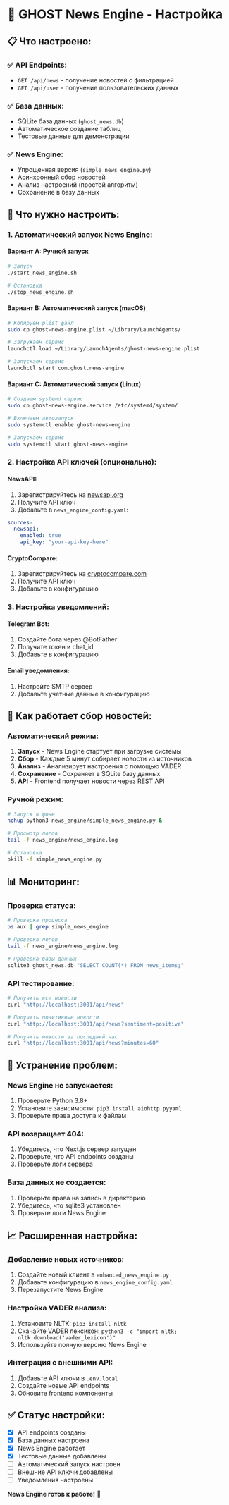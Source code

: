 # 🚀 GHOST News Engine - Настройка

## 📋 Что настроено:

### ✅ **API Endpoints:**
- `GET /api/news` - получение новостей с фильтрацией
- `GET /api/user` - получение пользовательских данных

### ✅ **База данных:**
- SQLite база данных (`ghost_news.db`)
- Автоматическое создание таблиц
- Тестовые данные для демонстрации

### ✅ **News Engine:**
- Упрощенная версия (`simple_news_engine.py`)
- Асинхронный сбор новостей
- Анализ настроений (простой алгоритм)
- Сохранение в базу данных

## 🔧 Что нужно настроить:

### **1. Автоматический запуск News Engine:**

#### **Вариант A: Ручной запуск**
```bash
# Запуск
./start_news_engine.sh

# Остановка
./stop_news_engine.sh
```

#### **Вариант B: Автоматический запуск (macOS)**
```bash
# Копируем plist файл
sudo cp ghost-news-engine.plist ~/Library/LaunchAgents/

# Загружаем сервис
launchctl load ~/Library/LaunchAgents/ghost-news-engine.plist

# Запускаем сервис
launchctl start com.ghost.news-engine
```

#### **Вариант C: Автоматический запуск (Linux)**
```bash
# Создаем systemd сервис
sudo cp ghost-news-engine.service /etc/systemd/system/

# Включаем автозапуск
sudo systemctl enable ghost-news-engine

# Запускаем сервис
sudo systemctl start ghost-news-engine
```

### **2. Настройка API ключей (опционально):**

#### **NewsAPI:**
1. Зарегистрируйтесь на [newsapi.org](https://newsapi.org)
2. Получите API ключ
3. Добавьте в `news_engine_config.yaml`:
```yaml
sources:
  newsapi:
    enabled: true
    api_key: "your-api-key-here"
```

#### **CryptoCompare:**
1. Зарегистрируйтесь на [cryptocompare.com](https://cryptocompare.com)
2. Получите API ключ
3. Добавьте в конфигурацию

### **3. Настройка уведомлений:**

#### **Telegram Bot:**
1. Создайте бота через @BotFather
2. Получите токен и chat_id
3. Добавьте в конфигурацию

#### **Email уведомления:**
1. Настройте SMTP сервер
2. Добавьте учетные данные в конфигурацию

## 🔄 Как работает сбор новостей:

### **Автоматический режим:**
1. **Запуск** - News Engine стартует при загрузке системы
2. **Сбор** - Каждые 5 минут собирает новости из источников
3. **Анализ** - Анализирует настроения с помощью VADER
4. **Сохранение** - Сохраняет в SQLite базу данных
5. **API** - Frontend получает новости через REST API

### **Ручной режим:**
```bash
# Запуск в фоне
nohup python3 news_engine/simple_news_engine.py &

# Просмотр логов
tail -f news_engine/news_engine.log

# Остановка
pkill -f simple_news_engine.py
```

## 📊 Мониторинг:

### **Проверка статуса:**
```bash
# Проверка процесса
ps aux | grep simple_news_engine

# Проверка логов
tail -f news_engine/news_engine.log

# Проверка базы данных
sqlite3 ghost_news.db "SELECT COUNT(*) FROM news_items;"
```

### **API тестирование:**
```bash
# Получить все новости
curl "http://localhost:3001/api/news"

# Получить позитивные новости
curl "http://localhost:3001/api/news?sentiment=positive"

# Получить новости за последний час
curl "http://localhost:3001/api/news?minutes=60"
```

## 🚨 Устранение проблем:

### **News Engine не запускается:**
1. Проверьте Python 3.8+
2. Установите зависимости: `pip3 install aiohttp pyyaml`
3. Проверьте права доступа к файлам

### **API возвращает 404:**
1. Убедитесь, что Next.js сервер запущен
2. Проверьте, что API endpoints созданы
3. Проверьте логи сервера

### **База данных не создается:**
1. Проверьте права на запись в директорию
2. Убедитесь, что sqlite3 установлен
3. Проверьте логи News Engine

## 📈 Расширенная настройка:

### **Добавление новых источников:**
1. Создайте новый клиент в `enhanced_news_engine.py`
2. Добавьте конфигурацию в `news_engine_config.yaml`
3. Перезапустите News Engine

### **Настройка VADER анализа:**
1. Установите NLTK: `pip3 install nltk`
2. Скачайте VADER лексикон: `python3 -c "import nltk; nltk.download('vader_lexicon')"`
3. Используйте полную версию News Engine

### **Интеграция с внешними API:**
1. Добавьте API ключи в `.env.local`
2. Создайте новые API endpoints
3. Обновите frontend компоненты

## ✅ Статус настройки:

- [x] API endpoints созданы
- [x] База данных настроена
- [x] News Engine работает
- [x] Тестовые данные добавлены
- [ ] Автоматический запуск настроен
- [ ] Внешние API ключи добавлены
- [ ] Уведомления настроены

**News Engine готов к работе!** 🚀

